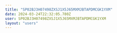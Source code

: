 ```yaml
---
title: "SP02BJ3H07498ZXSJ1X5J65MXMJBTAPDMCGK1YXM"
date: 2024-03-24T22:32:05.780Z
user: SP02BJ3H07498ZXSJ1X5J65MXMJBTAPDMCGK1YXM
layout: "users"
---
```

    